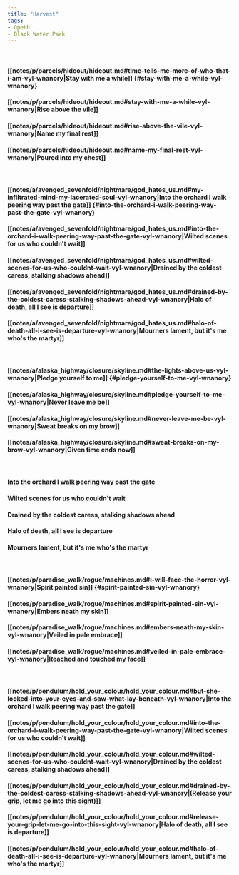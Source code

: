 ```yaml
---
title: "Harvest"
tags:
- Opeth
- Black Water Park
---
```

&nbsp;
#### [[notes/p/parcels/hideout/hideout.md#time-tells-me-more-of-who-that-i-am-vyl-wnanory|Stay with me a while]] {#stay-with-me-a-while-vyl-wnanory}
#### [[notes/p/parcels/hideout/hideout.md#stay-with-me-a-while-vyl-wnanory|Rise above the vile]]
#### [[notes/p/parcels/hideout/hideout.md#rise-above-the-vile-vyl-wnanory|Name my final rest]]
#### [[notes/p/parcels/hideout/hideout.md#name-my-final-rest-vyl-wnanory|Poured into my chest]]
&nbsp;
#### [[notes/a/avenged_sevenfold/nightmare/god_hates_us.md#my-infiltrated-mind-my-lacerated-soul-vyl-wnanory|Into the orchard I walk peering way past the gate]] {#into-the-orchard-i-walk-peering-way-past-the-gate-vyl-wnanory}
#### [[notes/a/avenged_sevenfold/nightmare/god_hates_us.md#into-the-orchard-i-walk-peering-way-past-the-gate-vyl-wnanory|Wilted scenes for us who couldn't wait]]
#### [[notes/a/avenged_sevenfold/nightmare/god_hates_us.md#wilted-scenes-for-us-who-couldnt-wait-vyl-wnanory|Drained by the coldest caress, stalking shadows ahead]]
#### [[notes/a/avenged_sevenfold/nightmare/god_hates_us.md#drained-by-the-coldest-caress-stalking-shadows-ahead-vyl-wnanory|Halo of death, all I see is departure]]
#### [[notes/a/avenged_sevenfold/nightmare/god_hates_us.md#halo-of-death-all-i-see-is-departure-vyl-wnanory|Mourners lament, but it's me who's the martyr]]
&nbsp;
#### [[notes/a/alaska_highway/closure/skyline.md#the-lights-above-us-vyl-wnanory|Pledge yourself to me]] {#pledge-yourself-to-me-vyl-wnanory}
#### [[notes/a/alaska_highway/closure/skyline.md#pledge-yourself-to-me-vyl-wnanory|Never leave me be]]
#### [[notes/a/alaska_highway/closure/skyline.md#never-leave-me-be-vyl-wnanory|Sweat breaks on my brow]]
#### [[notes/a/alaska_highway/closure/skyline.md#sweat-breaks-on-my-brow-vyl-wnanory|Given time ends now]]
&nbsp;
#### Into the orchard I walk peering way past the gate
#### Wilted scenes for us who couldn't wait
#### Drained by the coldest caress, stalking shadows ahead
#### Halo of death, all I see is departure
#### Mourners lament, but it's me who's the martyr
&nbsp;
#### [[notes/p/paradise_walk/rogue/machines.md#i-will-face-the-horror-vyl-wnanory|Spirit painted sin]] {#spirit-painted-sin-vyl-wnanory}
#### [[notes/p/paradise_walk/rogue/machines.md#spirit-painted-sin-vyl-wnanory|Embers neath my skin]]
#### [[notes/p/paradise_walk/rogue/machines.md#embers-neath-my-skin-vyl-wnanory|Veiled in pale embrace]]
#### [[notes/p/paradise_walk/rogue/machines.md#veiled-in-pale-embrace-vyl-wnanory|Reached and touched my face]]
&nbsp;
#### [[notes/p/pendulum/hold_your_colour/hold_your_colour.md#but-she-looked-into-your-eyes-and-saw-what-lay-beneath-vyl-wnanory|Into the orchard I walk peering way past the gate]]
#### [[notes/p/pendulum/hold_your_colour/hold_your_colour.md#into-the-orchard-i-walk-peering-way-past-the-gate-vyl-wnanory|Wilted scenes for us who couldn't wait]]
#### [[notes/p/pendulum/hold_your_colour/hold_your_colour.md#wilted-scenes-for-us-who-couldnt-wait-vyl-wnanory|Drained by the coldest caress, stalking shadows ahead]]
#### [[notes/p/pendulum/hold_your_colour/hold_your_colour.md#drained-by-the-coldest-caress-stalking-shadows-ahead-vyl-wnanory|(Release your grip, let me go into this sight)]]
#### [[notes/p/pendulum/hold_your_colour/hold_your_colour.md#release-your-grip-let-me-go-into-this-sight-vyl-wnanory|Halo of death, all I see is departure]]
#### [[notes/p/pendulum/hold_your_colour/hold_your_colour.md#halo-of-death-all-i-see-is-departure-vyl-wnanory|Mourners lament, but it's me who's the martyr]]

